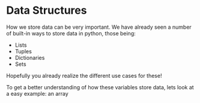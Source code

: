 # Data Structures

How we store data can be very important. We have already seen a number of built-in ways to store data
in python, those being:

- Lists
- Tuples
- Dictionaries
- Sets

Hopefully you already realize the different use cases for these!





To get a better understanding of how these variables store data, lets look at a easy example: an array